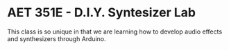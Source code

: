 # AET 351E - D.I.Y. Syntesizer Lab

This class is so unique in that we are learning how to develop audio effects and synthesizers through Arduino.